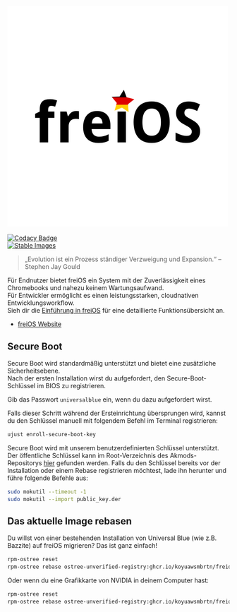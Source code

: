 # <picture>
  <source media="(prefers-color-scheme: dark)" srcset="https://raw.githubusercontent.com/koyuawsmbrtn/freios/refs/heads/main/assets/freios_dark.svg">
  <source media="(prefers-color-scheme: light)" srcset="https://raw.githubusercontent.com/koyuawsmbrtn/freios/refs/heads/main/assets/freios.svg">
  <img alt="freiOS" src="https://raw.githubusercontent.com/koyuawsmbrtn/freios/refs/heads/main/assets/freios.svg">
</picture>

[![Codacy Badge](https://app.codacy.com/project/badge/Grade/2503a44c1105456483517f793af75ee7)](https://app.codacy.com/gh/koyuawsmbrtn/freios/dashboard?utm_source=gh&utm_medium=referral&utm_content=&utm_campaign=Badge_grade)  
[![Stable Images](https://github.com/koyuawsmbrtn/freios/actions/workflows/build-image-stable.yml/badge.svg)](https://github.com/koyuawsmbrtn/freios/actions/workflows/build-image-stable.yml)  

> „Evolution ist ein Prozess ständiger Verzweigung und Expansion.“ – Stephen Jay Gould  

Für Endnutzer bietet freiOS ein System mit der Zuverlässigkeit eines Chromebooks und nahezu keinem Wartungsaufwand.  
Für Entwickler ermöglicht es einen leistungsstarken, cloudnativen Entwicklungsworkflow.  
Sieh dir die [Einführung in freiOS](https://freios.koyu.space/) für eine detaillierte Funktionsübersicht an.  

- [freiOS Website](https://freios.koyu.space)

## Secure Boot  

Secure Boot wird standardmäßig unterstützt und bietet eine zusätzliche Sicherheitsebene.  
Nach der ersten Installation wirst du aufgefordert, den Secure-Boot-Schlüssel im BIOS zu registrieren.  

Gib das Passwort `universalblue` ein, wenn du dazu aufgefordert wirst.  

Falls dieser Schritt während der Ersteinrichtung übersprungen wird, kannst du den Schlüssel manuell mit folgendem Befehl im Terminal registrieren:  

```bash
ujust enroll-secure-boot-key
```

Secure Boot wird mit unserem benutzerdefinierten Schlüssel unterstützt.
Der öffentliche Schlüssel kann im Root-Verzeichnis des Akmods-Repositorys [hier](https://github.com/ublue-os/akmods/raw/main/certs/public_key.der) gefunden werden.
Falls du den Schlüssel bereits vor der Installation oder einem Rebase registrieren möchtest, lade ihn herunter und führe folgende Befehle aus:

```bash
sudo mokutil --timeout -1
sudo mokutil --import public_key.der
```

## Das aktuelle Image rebasen

Du willst von einer bestehenden Installation von Universal Blue (wie z.B. Bazzite) auf freiOS migrieren? Das ist ganz einfach!

```bash
rpm-ostree reset
rpm-ostree rebase ostree-unverified-registry:ghcr.io/koyuawsmbrtn/freios:stable
```

Oder wenn du eine Grafikkarte von NVIDIA in deinem Computer hast:

```bash
rpm-ostree reset
rpm-ostree rebase ostree-unverified-registry:ghcr.io/koyuawsmbrtn/freios-nvidia:stable
```
